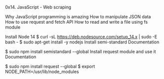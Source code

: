 0x14. JavaScript - Web scraping

Why JavaScript programming is amazing
How to manipulate JSON data
How to use request and fetch API
How to read and write a file using fs module

Install Node 14
$ curl -sL https://deb.nodesource.com/setup_14.x | sudo -E bash -
$ sudo apt-get install -y nodejs
Install semi-standard
Documentation

$ sudo npm install semistandard --global
Install request module and use it
Documentation

$ sudo npm install request --global
$ export NODE_PATH=/usr/lib/node_modules
